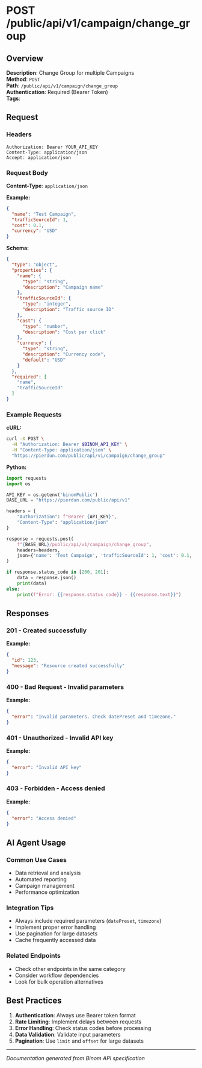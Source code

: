 # POST /public/api/v1/campaign/change_group

## Overview

**Description**: Change Group for multiple Campaigns  
**Method**: `POST`  
**Path**: `/public/api/v1/campaign/change_group`  
**Authentication**: Required (Bearer Token)  
**Tags**: 

## Request

### Headers
```http
Authorization: Bearer YOUR_API_KEY
Content-Type: application/json
Accept: application/json
```

### Request Body

**Content-Type**: `application/json`

**Example:**
```json
{
  "name": "Test Campaign",
  "trafficSourceId": 1,
  "cost": 0.1,
  "currency": "USD"
}
```

**Schema:**
```json
{
  "type": "object",
  "properties": {
    "name": {
      "type": "string",
      "description": "Campaign name"
    },
    "trafficSourceId": {
      "type": "integer",
      "description": "Traffic source ID"
    },
    "cost": {
      "type": "number",
      "description": "Cost per click"
    },
    "currency": {
      "type": "string",
      "description": "Currency code",
      "default": "USD"
    }
  },
  "required": [
    "name",
    "trafficSourceId"
  ]
}
```

### Example Requests

**cURL:**
```bash
curl -X POST \
  -H "Authorization: Bearer $BINOM_API_KEY" \
  -H "Content-Type: application/json" \
  "https://pierdun.com/public/api/v1/campaign/change_group"
```

**Python:**
```python
import requests
import os

API_KEY = os.getenv('binomPublic')
BASE_URL = "https://pierdun.com/public/api/v1"

headers = {
    "Authorization": f"Bearer {API_KEY}",
    "Content-Type": "application/json"
}

response = requests.post(
    f"{BASE_URL}/public/api/v1/campaign/change_group",
    headers=headers,
    json={'name': 'Test Campaign', 'trafficSourceId': 1, 'cost': 0.1, 'currency': 'USD'}
)

if response.status_code in [200, 201]:
    data = response.json()
    print(data)
else:
    print(f"Error: {{response.status_code}} - {{response.text}}")
```

## Responses

### 201 - Created successfully

**Example:**
```json
{
  "id": 123,
  "message": "Resource created successfully"
}
```

### 400 - Bad Request - Invalid parameters

**Example:**
```json
{
  "error": "Invalid parameters. Check datePreset and timezone."
}
```

### 401 - Unauthorized - Invalid API key

**Example:**
```json
{
  "error": "Invalid API key"
}
```

### 403 - Forbidden - Access denied

**Example:**
```json
{
  "error": "Access denied"
}
```

## AI Agent Usage

### Common Use Cases
- Data retrieval and analysis
- Automated reporting
- Campaign management
- Performance optimization

### Integration Tips
- Always include required parameters (`datePreset`, `timezone`)
- Implement proper error handling
- Use pagination for large datasets
- Cache frequently accessed data

### Related Endpoints
- Check other endpoints in the same category
- Consider workflow dependencies
- Look for bulk operation alternatives

## Best Practices

1. **Authentication**: Always use Bearer token format
2. **Rate Limiting**: Implement delays between requests
3. **Error Handling**: Check status codes before processing
4. **Data Validation**: Validate input parameters
5. **Pagination**: Use `limit` and `offset` for large datasets

---

*Documentation generated from Binom API specification*
